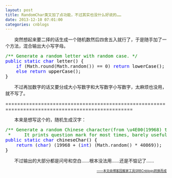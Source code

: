 ```yaml
---
layout: post
title: RandomChar类又加了点功能，不过其实也没什么好说的……
date: 2013-12-10 07:01:00
categories: cnblogs
---
```


<p>　　突然想起来要二择的话生成一个随机数然后四舍五入就行了，于是随手加了一个方法，混合输出大小写字母。</p>
<div class="cnblogs_code">
<pre><span style="color: #008000;">/**</span><span style="color: #008000;"> Generate a random letter with random case. </span><span style="color: #008000;">*/</span>
<span style="color: #0000ff;">public</span> <span style="color: #0000ff;">static</span> <span style="color: #0000ff;">char</span><span style="color: #000000;"> letter() {
    </span><span style="color: #0000ff;">if</span> (Math.round(Math.random()) == 0) <span style="color: #0000ff;">return</span><span style="color: #000000;"> lowerCase();
    </span><span style="color: #0000ff;">else</span> <span style="color: #0000ff;">return</span><span style="color: #000000;"> upperCase();
}</span></pre>
</div>
<p>　　不过再加数字的话又要分成大小写数字和大写数字小写数字，太麻烦也没用，就不写了。</p>
<p>=================================================================================================</p>
<p>　　本来是想写这个的，随机生成汉字：</p>
<div class="cnblogs_code">
<pre><span style="color: #008000;">/**</span><span style="color: #008000;"> Generate a random Chinese character(from \u4E00(19968) to \u9FA5(40869)).
 *     It prints question mark for most times, barely useful.</span><span style="color: #008000;">*/</span>
<span style="color: #0000ff;">public</span> <span style="color: #0000ff;">static</span> <span style="color: #0000ff;">char</span><span style="color: #000000;"> chineseChar() {
    </span><span style="color: #0000ff;">return</span> (<span style="color: #0000ff;">char</span>) (19968 + (<span style="color: #0000ff;">int</span>) (Math.random() * 40869<span style="color: #000000;">));
}</span></pre>
</div>
<p>　　不过输出的大部分都是问号和空白&hellip;&hellip;根本没法用&hellip;&hellip;还是不惦记了&hellip;&hellip;</p>

<div align=right><a href="https://github.com/mlxy"><font size=1>——本文由博客园搬家工具SRBCnblogs转换而成</font></a></div>